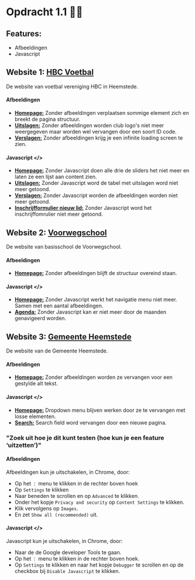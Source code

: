 # Opdracht 1.1 🏃🏻

## Features:
- Afbeeldingen
- Javascript

## Website 1: __[HBC Voetbal](https://svhbc.nl/)__
De website van voetbal vereniging HBC in Heemstede.

#### Afbeeldingen
- [__Homepage:__](https://svhbc.nl/) Zonder afbeeldingen verplaatsen sommige element zich en breekt de pagina structuur.
- [__Uitslagen:__](https://svhbc.nl/programma/uitslagen/) Zonder afbeeldingen worden club logo's niet meer weergegeven maar worden wel vervangen door een soort ID code.
- [__Verslagen:__](https://svhbc.nl/verslagen/) Zonder afbeeldingen krijg je een infinite loading screen te zien.

#### Javascript </>
- [__Homepage:__](https://svhbc.nl/) Zonder Javascript doen alle drie de sliders het niet meer en laten ze een lijst aan content zien.
- [__Uitslagen:__](https://svhbc.nl/programma/uitslagen/) Zonder Javascript word de tabel met uitslagen word niet meer getoond.
- [__Verslagen:__](https://svhbc.nl/verslagen/) Zonder Javascript worden de afbeeldingen worden niet meer getoond.
- [__Inschrijfformulier nieuw lid:__](https://svhbc.nl/over-hbc-voetbal/ledenadministratie/inschrijfformulier-nieuw-lid/) Zonder Javascript word het inschrijffomrulier niet meer getoond.

## Website 2: __[Voorwegschool](https://www.voorwegschool.nl/)__
De website van basisschool de Voorwegschool.

#### Afbeeldingen
- [__Homepage:__](https://www.voorwegschool.nl/) Zonder afbeeldingen blijft de structuur overeind staan.

#### Javascript </>
- [__Homepage:__](https://www.voorwegschool.nl/) Zonder Javascript werkt het navigatie menu niet meer. Samen met een aantal afbeeldingen.
- [__Agenda:__](https://www.voorwegschool.nl/Organisatie/Agenda) Zonder Javascript kan er niet meer door de maanden genavigeerd worden.

## Website 3: __[Gemeente Heemstede](https://www.heemstede.nl/)__
De website van de Gemeente Heemstede.

#### Afbeeldingen
- [__Homepage:__](https://www.heemstede.nl/) Zonder afbeeldingen worden ze vervangen voor een gestylde alt tekst.

#### Javascript </>
- [__Homepage:__](https://www.heemstede.nl/) Dropdown menu blijven werken door ze te vervangen met losse elementen.
- [__Search:__](https://www.heemstede.nl/) Search field word vervangen door een nieuwe pagina.

### __"Zoek uit hoe je dit kunt testen (hoe kun je een feature ‘uitzetten’)"__

#### Afbeeldingen
Afbeeldingen kun je uitschakelen, in Chrome, door:
- Op het `⋮` menu te klikken in de rechter boven hoek
- Op `Settings` te klikken
- Naar beneden te scrollen en op `Advanced` te klikken.
- Onder het kopje `Privacy and security` op `Content Settings` te klikken.
- Klik vervolgens op `Images`.
- En zet `Show all (recommended)` uit.

#### Javascript </>
Javascript kun je uitschakelen, in Chrome, door:
- Naar de de Google developer Tools te gaan.
- Op het `⋮` menu te klikken in de rechter boven hoek.
- Op `Settings` te klikken en naar het kopje `Debugger` te scrollen en op de checkbox bij `Disable Javascript` te klikken.   
